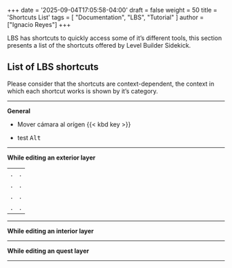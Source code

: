 +++
date = '2025-09-04T17:05:58-04:00'
draft = false
weight = 50
title = 'Shortcuts List'
tags = [ "Documentation", "LBS", "Tutorial" ]
author = ["Ignacio Reyes"]
+++

LBS has shortcuts to quickly access some of it’s different tools, this section presents a list of the shortcuts offered by Level Builder Sidekick.

## List of LBS shortcuts

Please consider that the shortcuts are context-dependent, the context in which each shortcut works is shown by it’s category.

---
**General**

* Mover cámara al orígen {{< kbd key >}}

* test                        <kbd>Alt</kbd>

---
**While editing an exterior layer**

| | |
|---|---| 
|.|.|
|.|.|
|.|.|
|.|.|


---
**While editing an interior layer**


---
**While editing an quest layer**


---